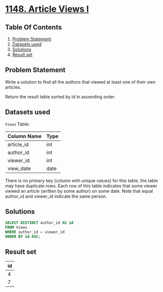 # [1148. Article Views I](https://leetcode.com/problems/article-views-i/description/)

## Table Of Contents
1. [Problem Statement](#problem-statement)
2. [Datasets used](#datasets-used)
3. [Solutions](#solutions)
4. [Result set](#result-set)

## Problem Statement

Write a solution to find all the authors that viewed at least one of their own articles.

Return the result table sorted by id in ascending order.

## Datasets used

```Views``` Table:

| Column Name   | Type    |
| ------------- | ------- |
| article_id    | int     |
| author_id     | int     |
| viewer_id     | int     |
| view_date     | date    |

There is no primary key (column with unique values) for this table, the table may have duplicate rows.
Each row of this table indicates that some viewer viewed an article (written by some author) on some date. 
Note that equal author_id and viewer_id indicate the same person.

## Solutions

```sql
SELECT DISTINCT author_id AS id
FROM Views
WHERE author_id = viewer_id
ORDER BY id ASC;
```

## Result set

| id |
| -- |
| 4  |
| 7  |